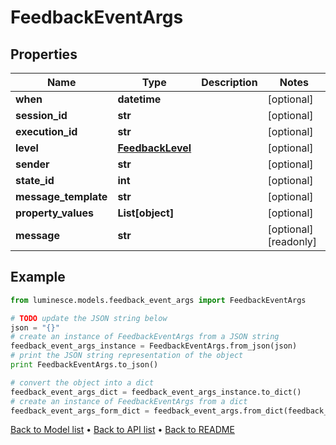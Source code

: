 # FeedbackEventArgs


## Properties
Name | Type | Description | Notes
------------ | ------------- | ------------- | -------------
**when** | **datetime** |  | [optional] 
**session_id** | **str** |  | [optional] 
**execution_id** | **str** |  | [optional] 
**level** | [**FeedbackLevel**](FeedbackLevel.md) |  | [optional] 
**sender** | **str** |  | [optional] 
**state_id** | **int** |  | [optional] 
**message_template** | **str** |  | [optional] 
**property_values** | **List[object]** |  | [optional] 
**message** | **str** |  | [optional] [readonly] 

## Example

```python
from luminesce.models.feedback_event_args import FeedbackEventArgs

# TODO update the JSON string below
json = "{}"
# create an instance of FeedbackEventArgs from a JSON string
feedback_event_args_instance = FeedbackEventArgs.from_json(json)
# print the JSON string representation of the object
print FeedbackEventArgs.to_json()

# convert the object into a dict
feedback_event_args_dict = feedback_event_args_instance.to_dict()
# create an instance of FeedbackEventArgs from a dict
feedback_event_args_form_dict = feedback_event_args.from_dict(feedback_event_args_dict)
```
[Back to Model list](../README.md#documentation-for-models) &#8226; [Back to API list](../README.md#documentation-for-api-endpoints) &#8226; [Back to README](../README.md)


